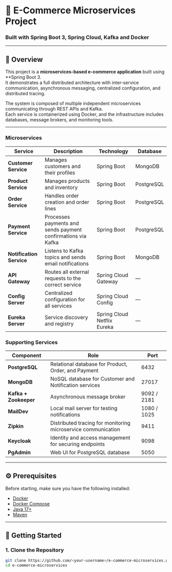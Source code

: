 # 🛒 E-Commerce Microservices Project
### Built with Spring Boot 3, Spring Cloud, Kafka and Docker

---

## 📖 Overview

This project is a **microservices-based e-commerce application** built using **Spring Boot 3.  
It demonstrates a full distributed architecture with inter-service communication, asynchronous messaging, centralized configuration, and distributed tracing.

The system is composed of multiple independent microservices communicating through REST APIs and Kafka.  
Each service is containerized using Docker, and the infrastructure includes databases, message brokers, and monitoring tools.

---


### Microservices

| Service | Description | Technology | Database |
|----------|-------------|-------------|-----------|
| **Customer Service** | Manages customers and their profiles | Spring Boot | MongoDB |
| **Product Service** | Manages products and inventory | Spring Boot | PostgreSQL |
| **Order Service** | Handles order creation and order lines | Spring Boot | PostgreSQL |
| **Payment Service** | Processes payments and sends payment confirmations via Kafka | Spring Boot | PostgreSQL |
| **Notification Service** | Listens to Kafka topics and sends email notifications | Spring Boot | MongoDB |
| **API Gateway** | Routes all external requests to the correct service | Spring Cloud Gateway | — |
| **Config Server** | Centralized configuration for all services | Spring Cloud Config | — |
| **Eureka Server** | Service discovery and registry | Spring Cloud Netflix Eureka | — |

### Supporting Services

| Component | Role | Port |
|------------|------|------|
| **PostgreSQL** | Relational database for Product, Order, and Payment | 6432 |
| **MongoDB** | NoSQL database for Customer and Notification services | 27017 |
| **Kafka + Zookeeper** | Asynchronous message broker | 9092 / 2181 |
| **MailDev** | Local mail server for testing notifications | 1080 / 1025 |
| **Zipkin** | Distributed tracing for monitoring microservice communication | 9411 |
| **Keycloak** | Identity and access management for securing endpoints | 9098 |
| **PgAdmin** | Web UI for PostgreSQL database | 5050 |

---

## ⚙️ Prerequisites

Before starting, make sure you have the following installed:

- [Docker](https://www.docker.com/get-started)
- [Docker Compose](https://docs.docker.com/compose/)
- [Java 17+](https://adoptium.net/)
- [Maven](https://maven.apache.org/)

---

## 🚀 Getting Started

### 1. Clone the Repository
```bash
git clone https://github.com/<your-username>/e-commerce-microservices.git
cd e-commerce-microservices
